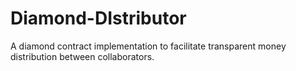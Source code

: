 # Diamond-DIstributor
A diamond contract implementation to facilitate transparent money distribution between collaborators.
